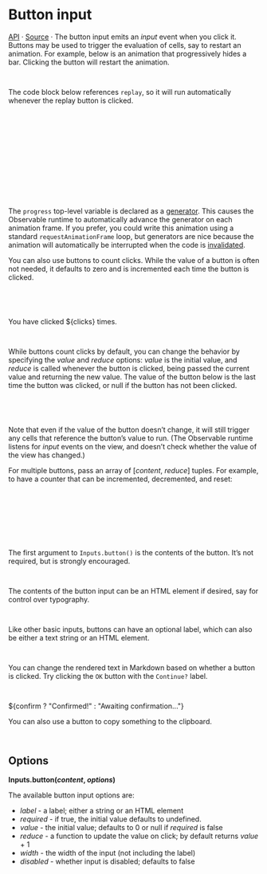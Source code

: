 # Button input

<a href="https://github.com/observablehq/inputs/blob/main/README.md#button" target="_blank">API</a> · <a href="https://github.com/observablehq/inputs/blob/main/src/button.js" target="_blank">Source</a> · The button input emits an *input* event when you click it. Buttons may be used to trigger the evaluation of cells, say to restart an animation. For example, below is an animation that progressively hides a bar. Clicking the button will restart the animation.

<canvas id="canvas" width="360" height="20" style="max-width: 100%; color: var(--theme-foreground-focus); border: solid 1px var(--theme-foreground);">

```js echo
const replay = view(Inputs.button("Replay"));
```

 The code block below references <code>replay</code>, so it will run automatically whenever the replay button is clicked.

```js
const canvas = document.querySelector("#canvas");
const context = canvas.getContext("2d");
context.fillStyle = getComputedStyle(canvas).color;
```

```js echo
replay; // run this block when the button is clicked
const progress = (function* () {
  for (let i = canvas.width; i >= 0; --i) {
    context.clearRect(0, 0, canvas.width, canvas.height);
    context.fillRect(0, 0, i, canvas.height);
    yield canvas;
  }
})();
```

<div class="note">The <code>progress</code> top-level variable is declared as a <a href="../javascript/generators">generator</a>. This causes the Observable runtime to automatically advance the generator on each animation frame. If you prefer, you could write this animation using a standard <code>requestAnimationFrame</code> loop, but generators are nice because the animation will automatically be interrupted when the code is <a href="../javascript/reactivity#invalidation">invalidated</a>.</div>

You can also use buttons to count clicks. While the value of a button is often not needed, it defaults to zero and is incremented each time the button is clicked.

```js echo
const clicks = view(Inputs.button("Click me"));
```

```js echo
clicks
```

You have clicked ${clicks} times.

```md
You have clicked ${clicks} times.
```

While buttons count clicks by default, you can change the behavior by specifying the *value* and *reduce* options: *value* is the initial value, and *reduce* is called whenever the button is clicked, being passed the current value and returning the new value. The value of the button below is the last time the button was clicked, or null if the button has not been clicked.

```js echo
const time = view(Inputs.button("Update", {value: null, reduce: () => new Date}));
```

```js
time
```

Note that even if the value of the button doesn’t change, it will still trigger any cells that reference the button’s value to run. (The Observable runtime listens for *input* events on the view, and doesn’t check whether the value of the view has changed.)

For multiple buttons, pass an array of [*content*, *reduce*] tuples. For example, to have a counter that can be incremented, decremented, and reset:

```js echo
const counter = view(Inputs.button([
  ["Increment", value => value + 1],
  ["Decrement", value => value - 1],
  ["Reset", value => 0]
], {value: 0, label: "Counter"}));
```

```js echo
counter
```

The first argument to `Inputs.button()` is the contents of the button. It’s not required, but is strongly encouraged.

```js echo
const x = view(Inputs.button());
```

The contents of the button input can be an HTML element if desired, say for control over typography.

```js echo
const y = view(Inputs.button(html`<i>Fancy</i>`));
```

Like other basic inputs, buttons can have an optional label, which can also be either a text string or an HTML element.

```js echo
const confirm = view(Inputs.button("OK", {label: "Continue?"}));
```

You can change the rendered text in Markdown based on whether a button is clicked. Try clicking the `OK` button with the  `Continue?` label.

```md echo run=false
confirm ? "Confirmed!" : "Awaiting confirmation..."
```

${confirm ? "Confirmed!" : "Awaiting confirmation..."}

You can also use a button to copy something to the clipboard.

```js echo
Inputs.button("Copy to clipboard", {value: null, reduce: () => navigator.clipboard.writeText(time)})
```

## Options

**Inputs.button(*content*, *options*)**

The available button input options are:

* *label* - a label; either a string or an HTML element
* *required* - if true, the initial value defaults to undefined.
* *value* - the initial value; defaults to 0 or null if *required* is false
* *reduce* - a function to update the value on click; by default returns *value* + 1
* *width* - the width of the input (not including the label)
* *disabled* - whether input is disabled; defaults to false
